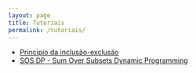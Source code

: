 ```yaml
---
layout: page
title: Tutoriais
permalink: /tutoriais/
---
```


- [Princípio da inclusão-exclusão](https://codeforces.com/blog/entry/64625)
- [SOS DP - Sum Over Subsets Dynamic Programming](https://codeforces.com/blog/entry/45223)
